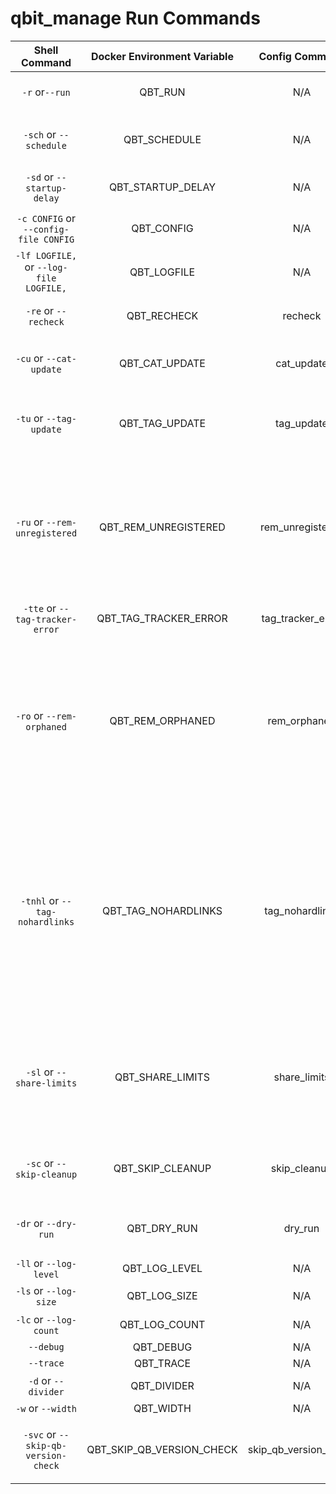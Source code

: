 # qbit_manage Run Commands

|            **Shell Command**            | **Docker Environment Variable** |   **Config Command**  | **Description**                                                                                                                                                                                                                                                                                                                                                                                                                                            | **Default Value** |
|:---------------------------------------:|:-------------------------------:|:---------------------:|------------------------------------------------------------------------------------------------------------------------------------------------------------------------------------------------------------------------------------------------------------------------------------------------------------------------------------------------------------------------------------------------------------------------------------------------------------|:-----------------:|
|              `-r` or`--run`             |             QBT_RUN             |           N/A         | Run without the scheduler. Script will exit after completion.                                                                                                                                                                                                                                                                                                                                                                                              |       False       |
|          `-sch` or `--schedule`         |           QBT_SCHEDULE          |           N/A         | Schedule to run every x minutes or choose customize schedule via [cron](https://crontab.guru/examples.html). (Default set to 1440 (1 day))                                                                                                                                                                                                                                                                                                                                                                                             |        1440       |
|        `-sd` or `--startup-delay`       |        QBT_STARTUP_DELAY        |           N/A         | Set delay in seconds on the first run of a schedule (Default set to 0)                                                                                                                                                                                                                                                                                                                                                                                     |         0         |
|  `-c CONFIG` or `--config-file CONFIG`  |            QBT_CONFIG           |           N/A         | This is used if you want to use a different name for your config.yml. `Example: tv.yml`                                                                                                                                                                                                                                                                                                                                                                    |     config.yml    |
| `-lf LOGFILE,` or `--log-file LOGFILE,` |           QBT_LOGFILE           |           N/A         | This is used if you want to use a different name for your log file. `Example: tv.log`                                                                                                                                                                                                                                                                                                                                                                      |    activity.log   |
|           `-re` or `--recheck`          |           QBT_RECHECK           |         recheck       | Recheck paused torrents sorted by lowest size. Resume if Completed.                                                                                                                                                                                                                                                                                                                                                                                        |       False       |
|         `-cu` or `--cat-update`         |          QBT_CAT_UPDATE         |       cat_update      | Use this if you would like to update your categories or move from one category to another.                                                                                                                                                                                                                                                                                                                                                                 |       False       |
|         `-tu` or `--tag-update`         |          QBT_TAG_UPDATE         |       tag_update      | Use this if you would like to update your tags and/or set seed goals/limit upload speed by tag. (Only adds tags to untagged torrents)                                                                                                                                                                                                                                                                                                                      |       False       |
|      `-ru` or `--rem-unregistered`      |       QBT_REM_UNREGISTERED      |    rem_unregistered   | Use this if you would like to remove unregistered torrents. (It will the delete data & torrent if it is not being cross-seeded, otherwise it will just remove the torrent without deleting data). Trackers that have an error and not covered by the remove unregistered logic will also be tagged as `issue` for manual review.                                                                                                                           |       False       |
|     `-tte` or `--tag-tracker-error`     |      QBT_TAG_TRACKER_ERROR      |    tag_tracker_error  | Use this if you would like to tag torrents that do not have a working tracker.                                                                                                                                                                                                                                                                                                                                                                             |       False       |
|        `-ro` or `--rem-orphaned`        |         QBT_REM_ORPHANED        |      rem_orphaned     | Use this if you would like to remove orphaned files from your `root_dir` directory that are not referenced by any torrents. It will scan your `root_dir` directory and compare it with what is in qBittorrent. Any data not referenced in qBittorrent will be moved into `/data/torrents/orphaned_data` folder for you to review/delete.                                                                                                                   |       False       |
|      `-tnhl` or `--tag-nohardlinks`     |       QBT_TAG_NOHARDLINKS       |     tag_nohardlinks   | Use this to tag any torrents that do not have any hard links associated with any of the files. This is useful for those that use Sonarr/Radarr that hard links your media files with the torrents for seeding. When files get upgraded they no longer become linked with your media therefore will be tagged with a new tag noHL. You can then safely delete/remove these torrents to free up any extra space that is not being used by your media folder. |       False       |
|        `-sl` or `--share-limits`        |         QBT_SHARE_LIMITS        |      share_limits     | Control how torrent share limits are set depending on the priority of your grouping. Each torrent will be matched with the share limit group with the highest priority that meets the group filter criteria. Each torrent can only be matched with one share limit group.                                                                                                                                                                                  |       False       |
|        `-sc` or `--skip-cleanup`        |         QBT_SKIP_CLEANUP        |      skip_cleanup     | Use this to skip emptying the Recycle Bin folder (`/root_dir/.RecycleBin`) and Orphaned directory. (`/root_dir/orphaned_data`)                                                                                                                                                                                                                                                                                                                             |       False       |
|           `-dr` or `--dry-run`          |           QBT_DRY_RUN           |         dry_run       | If you would like to see what is gonna happen but not actually move/delete or tag/categorize anything.                                                                                                                                                                                                                                                                                                                                                     |       False       |
|     `-ll` or `--log-level`     |          QBT_LOG_LEVEL          |           N/A         | Change the output log level.                                                                                                                                                                                                                                                                                                                                                                                                                               |        INFO       |
|     `-ls` or `--log-size`     |          QBT_LOG_SIZE          |           N/A         | Maximum log size per file (in MB)                                                                                                                                                                                                                                                                                                                                                                                                                               |        10       |
|     `-lc` or `--log-count`     |          QBT_LOG_COUNT          |           N/A         | Maximum number of logs to keep                                                                                                                                                                                                                                                                                                                                                                                                                               |        5       |
|                `--debug`                |            QBT_DEBUG            |           N/A         | Adds debug logs                                                                                                                                                                                                                                                                                                                                                                                                                                            |       False       |
|                `--trace`                |            QBT_TRACE            |           N/A         | Adds trace logs                                                                                                                                                                                                                                                                                                                                                                                                                                            |       False       |
|           `-d` or `--divider`           |           QBT_DIVIDER           |           N/A         | Character that divides the sections (Default: '=')                                                                                                                                                                                                                                                                                                                                                                                                         |         =         |
|            `-w` or `--width`            |            QBT_WIDTH            |           N/A         | Screen Width (Default: 100)                                                                                                                                                                                                                                                                                                                                                                                                                                |        100        |
|   `-svc` or `--skip-qb-version-check`   |    QBT_SKIP_QB_VERSION_CHECK    | skip_qb_version_check | Bypass qBittorrent/libtorrent version compatibility check. You run the risk of undesirable behavior and WILL RECIEVE NO SUPPORT.                                                                                                                                                                                                                                                                                                                           |       False       |

